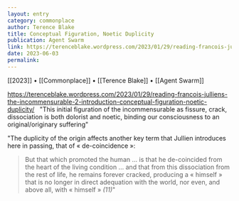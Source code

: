 ```yaml
---
layout: entry
category: commonplace
author: Terence Blake
title: Conceptual Figuration, Noetic Duplicity
publication: Agent Swarm
link: https://terenceblake.wordpress.com/2023/01/29/reading-francois-julliens-the-incommensurable-2-introduction-conceptual-figuration-noetic-duplicity/
date: 2023-06-03
permalink:
---
```


[[2023]] • [[Commonplace]] • [[Terence Blake]] • [[Agent Swarm]]

https://terenceblake.wordpress.com/2023/01/29/reading-francois-julliens-the-incommensurable-2-introduction-conceptual-figuration-noetic-duplicity/
 
"This initial figuration of the incommensurable as fissure, crack, dissociation is both dolorist and noetic, binding our consciousness to an original/originary suffering"

"The duplicity of the origin affects another key term that Jullien introduces here in passing, that of « de-coincidence »:

> But that which promoted the human … is that he de-coincided from the heart of the living condition … and that from this dissociation from the rest of life, he remains forever cracked, producing a « himself » that is no longer in direct adequation with the world, nor even, and above all, with « himself » *(11)*"
